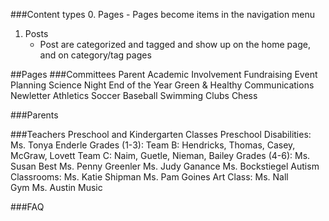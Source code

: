 ###Content types
0. Pages
	- Pages become items in the navigation menu
1. Posts
	- Post are categorized and tagged and show up on the home page, and on category/tag pages 	

##Pages
###Committees
	Parent Academic Involvement
	Fundraising
	Event Planning
		Science Night
		End of the Year
	Green & Healthy
	Communications
		Newletter
	Athletics
		Soccer
		Baseball
		Swimming
	Clubs
		Chess

###Parents

###Teachers
	Preschool and Kindergarten Classes
	Preschool Disabilities: 
		Ms. Tonya Enderle
	Grades (1-3): 
		Team B: 
			Hendricks, 
			Thomas, 
			Casey, 
			McGraw, 
			Lovett
		Team C: 
			Naim, 
			Guetle, 
			Nieman, 
			Bailey
	Grades (4-6):
		Ms. Susan Best
		Ms. Penny Greenler
		Ms. Judy Ganance
		Ms. Bockstiegel
	Autism Classrooms: 
		Ms. Katie Shipman
		Ms. Pam Goines
	Art Class: 
		Ms. Nall	
	Gym
		Ms. Austin
	Music

###FAQ
	
